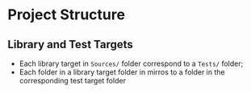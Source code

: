 # Project Structure

## Library and Test Targets

- Each library target in `Sources/` folder correspond to a `Tests/` folder;
- Each folder in a library target folder in mirros to a folder in the
corresponding test target folder
